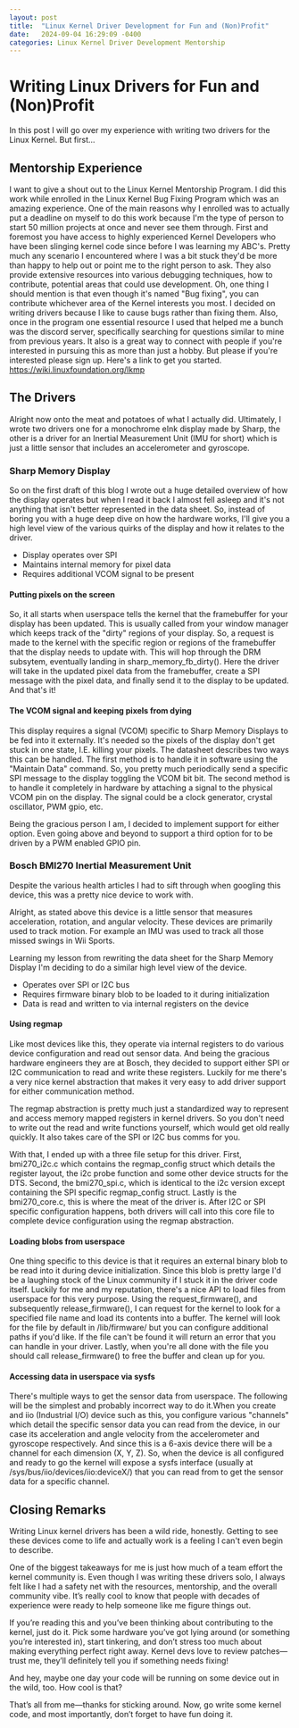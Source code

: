 ```yaml
---
layout: post
title:  "Linux Kernel Driver Development for Fun and (Non)Profit"
date:   2024-09-04 16:29:09 -0400
categories: Linux Kernel Driver Development Mentorship
---
```


# Writing Linux Drivers for Fun and (Non)Profit

In this post I will go over my experience with writing two drivers for the Linux Kernel.
But first...

## Mentorship Experience
I want to give a shout out to the Linux Kernel Mentorship Program. I did this work while enrolled in the Linux Kernel 
Bug Fixing Program which was an amazing experience. One of the main reasons why I enrolled was to actually put a deadline
on myself to do this work because I'm the type of person to start 50 million projects at once and never see them through.
First and foremost you have access to highly experienced Kernel Developers who have been slinging kernel code since before
I was learning my ABC's. Pretty much any scenario I encountered where I was a bit stuck they'd be more than happy to help out
or point me to the right person to ask. They also provide extensive resources into various debugging techniques, how to contribute,
potential areas that could use development. Oh, one thing I should mention is that even though it's named "Bug fixing", you can
contribute whichever area of the Kernel interests you most. I decided on writing drivers because I like to cause bugs rather
than fixing them. Also, once in the program one essential resource I used that helped me a bunch was the discord server, specifically
searching for questions similar to mine from previous years. It also is a great way to connect with people if you're interested in
pursuing this as more than just a hobby. But please if you're interested please sign up. Here's a link to get you started.
https://wiki.linuxfoundation.org/lkmp

## The Drivers

Alright now onto the meat and potatoes of what I actually did. Ultimately, I wrote two drivers one for a monochrome eInk display made
by Sharp, the other is a driver for an Inertial Measurement Unit (IMU for short) which is just a little sensor that includes an accelerometer
and gyroscope.

### Sharp Memory Display

So on the first draft of this blog I wrote out a huge detailed overview of how the display operates but when I read it back
I almost fell asleep and it's not anything that isn't better represented in the data sheet. 
So, instead of boring you with a huge deep dive on how the hardware works, I'll give you a high level view of the various quirks of the display and how it relates to the driver.

- Display operates over SPI
- Maintains internal memory for pixel data
- Requires additional VCOM signal to be present

#### Putting pixels on the screen
So, it all starts when userspace tells the kernel that the framebuffer for your display has been updated. This is usually called from your window manager which keeps track of the "dirty" regions of your display. So, a request is made to the kernel with the specific region or regions of the framebuffer that the display needs to update with. This will hop through the DRM subsytem, eventually landing in sharp_memory_fb_dirty(). Here the driver will take in the updated pixel data from the framebuffer, create a SPI message with the pixel data, and finally send it to the display to be updated. And that's it!

#### The VCOM signal and keeping pixels from dying

This display requires a signal (VCOM) specific to Sharp Memory Displays to be fed into it externally. It's needed so the 
pixels of the display don't get stuck in one state, I.E. killing your pixels. The datasheet describes two ways this can be handled. The first method is to handle it in software 
using the "Maintain Data" command. So, you pretty much periodically send a specific SPI message to the display toggling the VCOM bit bit. The second method is to handle it completely in hardware by attaching a signal to the physical VCOM
pin on the display. The signal could be a clock generator, crystal oscillator, PWM gpio, etc.


Being the gracious person I am, I decided to implement support for either option. Even going above and beyond to support a third option for to be driven by a PWM enabled GPIO pin.



### Bosch BMI270 Inertial Measurement Unit

Despite the various health articles I had to sift through when googling this device, this was a pretty nice device to work with.

Alright, as stated above this device is a little sensor that measures acceleration, rotation, and angular velocity.
These devices are primarily used to track motion. For example an IMU was used to track all those missed swings in Wii Sports.

Learning my lesson from rewriting the data sheet for the Sharp Memory Display I'm deciding to do a similar high level view of the device.
- Operates over SPI or I2C bus
- Requires firmware binary blob to be loaded to it during initialization
- Data is read and written to via internal registers on the device

#### Using regmap 

Like most devices like this, they operate via internal registers to do various device configuration and read out sensor data. And being the gracious hardware engineers they are at Bosch, they decided to support either SPI or I2C communication to read and write these registers. Luckily for me there's a very nice kernel abstraction that makes it very easy to add driver support for either communication method.

The regmap abstraction is pretty much just a standardized way to represent and access memory mapped registers in kernel drivers. So you don't need to write out the read and write functions yourself, which would get old really quickly. It also takes care of the SPI or I2C bus comms for you.

With that, I ended up with a three file setup for this driver. First, bmi270_i2c.c which contains the regmap_config struct which details the register layout, the i2c probe function and some other device structs for the DTS. Second, the bmi270_spi.c, which is identical to the i2c version except containing the SPI specific regmap_config struct. Lastly is the bmi270_core.c, this is where the meat of the driver is. After I2C or SPI specific configuration happens, both drivers will call into this core file to complete device configuration using the regmap abstraction.


#### Loading blobs from userspace

One thing specific to this device is that it requires an external binary blob to be read into it during device initialization. Since this blob is pretty large I'd be a laughing stock of the Linux community if I stuck it in the driver code itself. Luckily for me and my reputation, there's a nice API to load files from userspace for this very purpose. Using the request_firmware(), and subsequently release_firmware(), I can request for the kernel to look for a specified file name and load its contents into a buffer. The kernel will look for the file by default in /lib/firmware/ but you can configure additional paths if you'd like. If the file can't be found it will return an error that you can handle in your driver. Lastly, when you're all done with the file you should call release_firmware() to free the buffer and clean up for you.

#### Accessing data in userspace via sysfs

There's multiple ways to get the sensor data from userspace. The following will be the simplest and probably incorrect way to do it.When you create and iio (Industrial I/O) device such as this, you configure various "channels" which detail the specific sensor data you can read from the device, in our case its acceleration and angle velocity from the accelerometer and gyroscope respectively. And since this is a 6-axis device there will be a channel for each dimension (X, Y, Z). So, when the device is all configured and ready to go the kernel will expose a sysfs interface (usually at /sys/bus/iio/devices/iio:deviceX/) that you can read from to get the sensor data for a specific channel.

## Closing Remarks

Writing Linux kernel drivers has been a wild ride, honestly. Getting to see these devices come to life and actually work is a feeling I can't even begin to describe.

One of the biggest takeaways for me is just how much of a team effort the kernel community is. Even though I was writing these drivers solo, I always felt like I had a safety net with the resources, mentorship, and the overall community vibe. It’s really cool to know that people with decades of experience were ready to help someone like me figure things out.

If you’re reading this and you’ve been thinking about contributing to the kernel, just do it. Pick some hardware you’ve got lying around (or something you’re interested in), start tinkering, and don’t stress too much about making everything perfect right away. Kernel devs love to review patches—trust me, they’ll definitely tell you if something needs fixing!

And hey, maybe one day your code will be running on some device out in the wild, too. How cool is that?

That’s all from me—thanks for sticking around. Now, go write some kernel code, and most importantly, don’t forget to have fun doing it.
